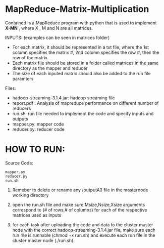# MapReduce-Matrix-Multiplication

Contained is a MapReduce program with python that is used to implement **X-MN** , where X , M and N are all matrices. 

INPUTS: (examples can be seen in matrices folder)
-  For each matrix, it should be represented in a txt file, where the 1st column specifies the matrix #, 2nd 
column specifies the row #, then the row of the matrix. 
- Each matrix file should be stored in a folder called matrices in the same directory as the mapper and reducer
- The size of each inputed matrix should also be added to the run file paramters 
 

Files:  
- hadoop-streaming-3.1.4.jar: hadoop streaming file  
- report.pdf : Analysis of mapreduce performance on different number of reducers  
- run.sh: run file needed to implement the code and specify inputs and outputs  
- mapper.py: mapper code 
- reducer.py: reducer code 

# HOW TO RUN: 

Source Code: 
 
    mapper.py
    reducer.py 
    run.sh
    
1. Remeber to delete or rename any /outputA3  file in the masternode working directory 

2. open the run.sh file and make sure Msize,Nsize,Xsize arguments correspond to (# of rows,# of columns) for each of the respective matrices used as inputs

2. for each task after uploading the code and data to the cluster master node with the correct hadoop-streaming-3.1.4.jar file, make sure 
each run rile is runnable (chmod +x run.sh) and execute each run file in the cluster master node (./run.sh).
